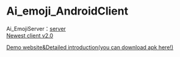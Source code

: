 # Ai_emoji_AndroidClient
Ai_EmojiServer：[server](https://github.com/GGADprogrammer/Ai_Emoji_Paste_Based_on_Baidu_Face_Detect_Server)  
[Newest client v2.0](https://github.com/GGADprogrammer/Ai_emoji_AndroidClient_V2.0)

[Demo website&Detailed introduction(you can download apk here!)](http://212.64.48.72/)  

